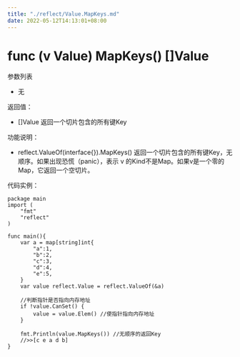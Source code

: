 ```yaml
---
title: "./reflect/Value.MapKeys.md"
date: 2022-05-12T14:13:01+08:00
---
```

# func (v Value) MapKeys() []Value

参数列表

- 无

返回值：

- []Value 返回一个切片包含的所有键Key

功能说明：

- reflect.ValueOf(interface{}).MapKeys() 返回一个切片包含的所有键Key，无顺序。如果出现恐慌（panic），表示 v 的Kind不是Map。如果v是一个零的Map，它返回一个空切片。

代码实例：
	
	package main
	import (
		"fmt"
		"reflect"
	)
	
	func main(){
		var a = map[string]int{
			"a":1,
			"b":2,
			"c":3,
			"d":4,
			"e":5,
		}
		var value reflect.Value = reflect.ValueOf(&a)
		
		//判断指针是否指向内存地址
		if !value.CanSet() {
			value = value.Elem() //使指针指向内存地址
		}
		
		fmt.Println(value.MapKeys()) //无顺序的返回Key
		//>>[c e a d b]
	}
